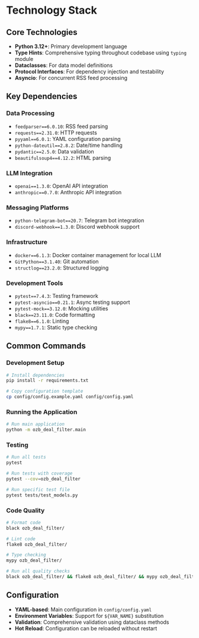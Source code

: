 # Technology Stack

## Core Technologies

- **Python 3.12+**: Primary development language
- **Type Hints**: Comprehensive typing throughout codebase using `typing` module
- **Dataclasses**: For data model definitions
- **Protocol Interfaces**: For dependency injection and testability
- **Asyncio**: For concurrent RSS feed processing

## Key Dependencies

### Data Processing
- `feedparser==6.0.10`: RSS feed parsing
- `requests==2.31.0`: HTTP requests
- `pyyaml==6.0.1`: YAML configuration parsing
- `python-dateutil==2.8.2`: Date/time handling
- `pydantic==2.5.0`: Data validation
- `beautifulsoup4==4.12.2`: HTML parsing

### LLM Integration
- `openai==1.3.0`: OpenAI API integration
- `anthropic==0.7.0`: Anthropic API integration

### Messaging Platforms
- `python-telegram-bot==20.7`: Telegram bot integration
- `discord-webhook==1.3.0`: Discord webhook support

### Infrastructure
- `docker==6.1.3`: Docker container management for local LLM
- `GitPython==3.1.40`: Git automation
- `structlog==23.2.0`: Structured logging

### Development Tools
- `pytest==7.4.3`: Testing framework
- `pytest-asyncio==0.21.1`: Async testing support
- `pytest-mock==3.12.0`: Mocking utilities
- `black==23.11.0`: Code formatting
- `flake8==6.1.0`: Linting
- `mypy==1.7.1`: Static type checking

## Common Commands

### Development Setup
```bash
# Install dependencies
pip install -r requirements.txt

# Copy configuration template
cp config/config.example.yaml config/config.yaml
```

### Running the Application
```bash
# Run main application
python -m ozb_deal_filter.main
```

### Testing
```bash
# Run all tests
pytest

# Run tests with coverage
pytest --cov=ozb_deal_filter

# Run specific test file
pytest tests/test_models.py
```

### Code Quality
```bash
# Format code
black ozb_deal_filter/

# Lint code
flake8 ozb_deal_filter/

# Type checking
mypy ozb_deal_filter/

# Run all quality checks
black ozb_deal_filter/ && flake8 ozb_deal_filter/ && mypy ozb_deal_filter/
```

## Configuration

- **YAML-based**: Main configuration in `config/config.yaml`
- **Environment Variables**: Support for `${VAR_NAME}` substitution
- **Validation**: Comprehensive validation using dataclass methods
- **Hot Reload**: Configuration can be reloaded without restart